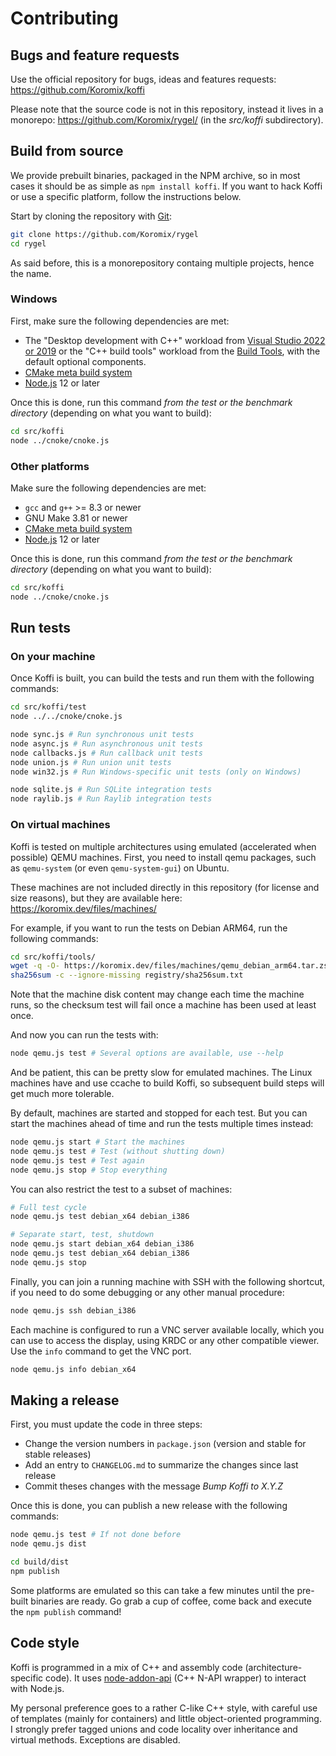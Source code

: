 # Contributing

## Bugs and feature requests

Use the official repository for bugs, ideas and features requests: https://github.com/Koromix/koffi

Please note that the source code is not in this repository, instead it lives in a monorepo: https://github.com/Koromix/rygel/ (in the *src/koffi* subdirectory).

## Build from source

We provide prebuilt binaries, packaged in the NPM archive, so in most cases it should be as simple as `npm install koffi`. If you want to hack Koffi or use a specific platform, follow the instructions below.

Start by cloning the repository with [Git](https://git-scm.com/):

```sh
git clone https://github.com/Koromix/rygel
cd rygel
```

As said before, this is a monorepository containg multiple projects, hence the name.

### Windows

First, make sure the following dependencies are met:

- The "Desktop development with C++" workload from [Visual Studio 2022 or 2019](https://visualstudio.microsoft.com/downloads/) or the "C++ build tools" workload from the [Build Tools](https://visualstudio.microsoft.com/downloads/#build-tools-for-visual-studio-2022), with the default optional components.
- [CMake meta build system](https://cmake.org/)
- [Node.js](https://nodejs.org/) 12 or later

Once this is done, run this command _from the test or the benchmark directory_ (depending on what you want to build):

```sh
cd src/koffi
node ../cnoke/cnoke.js
```

### Other platforms

Make sure the following dependencies are met:

- `gcc` and `g++` >= 8.3 or newer
- GNU Make 3.81 or newer
- [CMake meta build system](https://cmake.org/)
- [Node.js](https://nodejs.org/) 12 or later

Once this is done, run this command _from the test or the benchmark directory_ (depending on what you want to build):

```sh
cd src/koffi
node ../cnoke/cnoke.js
```

## Run tests

### On your machine

Once Koffi is built, you can build the tests and run them with the following commands:

```sh
cd src/koffi/test
node ../../cnoke/cnoke.js

node sync.js # Run synchronous unit tests
node async.js # Run asynchronous unit tests
node callbacks.js # Run callback unit tests
node union.js # Run union unit tests
node win32.js # Run Windows-specific unit tests (only on Windows)

node sqlite.js # Run SQLite integration tests
node raylib.js # Run Raylib integration tests
```

### On virtual machines

Koffi is tested on multiple architectures using emulated (accelerated when possible) QEMU machines. First, you need to install qemu packages, such as `qemu-system` (or even `qemu-system-gui`) on Ubuntu.

These machines are not included directly in this repository (for license and size reasons), but they are available here: https://koromix.dev/files/machines/

For example, if you want to run the tests on Debian ARM64, run the following commands:

```sh
cd src/koffi/tools/
wget -q -O- https://koromix.dev/files/machines/qemu_debian_arm64.tar.zst | zstd -d | tar xv
sha256sum -c --ignore-missing registry/sha256sum.txt
```

Note that the machine disk content may change each time the machine runs, so the checksum test will fail once a machine has been used at least once.

And now you can run the tests with:

```sh
node qemu.js test # Several options are available, use --help
```

And be patient, this can be pretty slow for emulated machines. The Linux machines have and use ccache to build Koffi, so subsequent build steps will get much more tolerable.

By default, machines are started and stopped for each test. But you can start the machines ahead of time and run the tests multiple times instead:

```sh
node qemu.js start # Start the machines
node qemu.js test # Test (without shutting down)
node qemu.js test # Test again
node qemu.js stop # Stop everything
```

You can also restrict the test to a subset of machines:

```sh
# Full test cycle
node qemu.js test debian_x64 debian_i386

# Separate start, test, shutdown
node qemu.js start debian_x64 debian_i386
node qemu.js test debian_x64 debian_i386
node qemu.js stop
```

Finally, you can join a running machine with SSH with the following shortcut, if you need to do some debugging or any other manual procedure:

```sh
node qemu.js ssh debian_i386
```

Each machine is configured to run a VNC server available locally, which you can use to access the display, using KRDC or any other compatible viewer. Use the `info` command to get the VNC port.

```sh
node qemu.js info debian_x64
```

## Making a release

First, you must update the code in three steps:

- Change the version numbers in `package.json` (version and stable for stable releases)
- Add an entry to `CHANGELOG.md` to summarize the changes since last release
- Commit theses changes with the message *Bump Koffi to X.Y.Z*

Once this is done, you can publish a new release with the following commands:

```sh
node qemu.js test # If not done before
node qemu.js dist

cd build/dist
npm publish
```

Some platforms are emulated so this can take a few minutes until the pre-built binaries are ready. Go grab a cup of coffee, come back and execute the `npm publish` command!

## Code style

Koffi is programmed in a mix of C++ and assembly code (architecture-specific code). It uses [node-addon-api](https://github.com/nodejs/node-addon-api) (C++ N-API wrapper) to interact with Node.js.

My personal preference goes to a rather C-like C++ style, with careful use of templates (mainly for containers) and little object-oriented programming. I strongly prefer tagged unions and code locality over inheritance and virtual methods. Exceptions are disabled.
